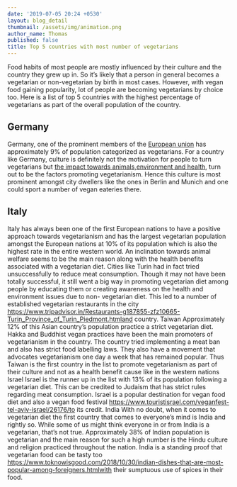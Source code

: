 ```yaml
---
date: '2019-07-05 20:24 +0530'
layout: blog_detail
thumbnail: /assets/img/animation.png
author_name: Thomas
published: false
title: Top 5 countries with most number of vegetarians
---
```


Food habits of most people are mostly influenced by their culture and the country they grew up in. So it’s likely that a person in general becomes a vegetarian or non-vegetarian by birth in most cases. However, with vegan food gaining popularity, lot of people are becoming vegetarians by choice too. Here is a list of top 5 countries with the highest percentage of vegetarians as part of the overall population of the country.

## Germany
Germany, one of the prominent members of the [European union](https://en.wikipedia.org/wiki/European_Union) has approximately 9% of population categorized as vegetarians. For a country like Germany, culture is definitely not the motivation for people to turn vegetarians but [the impact towards animals,environment and health](https://www.researchgate.net/publication/319152092_Environmental_impact_of_non-vegetarian_diet_An_overview),  turn out to be the factors promoting vegetarianism. Hence this culture is most prominent amongst city dwellers like the ones in Berlin and Munich and one could sport a number of vegan eateries there.

## Italy
Italy has always been one of the first European nations to have a positive approach towards vegetarianism and has the largest vegetarian population amongst the European nations at 10% of its population which is also the highest rate in the entire western world. An inclination towards animal welfare seems to be the main reason along with the health benefits associated with a vegetarian diet. Cities like Turin had in fact tried unsuccessfully to reduce meat consumption. Though it may not have been totally successful, it still went a big way in promoting vegetarian diet among people by educating them or creating awareness on the health and environment issues due to non- vegetarian diet. This led to a number of established vegetarian restaurants in the city https://www.tripadvisor.in/Restaurants-g187855-zfz10665-Turin_Province_of_Turin_Piedmont.htmland country.
Taiwan
Approximately 12% of this Asian country’s population practice a strict vegetarian diet. Hakka and Buddhist vegan practices have been the main promoters of vegetarianism in the country. The country tried implementing a meat ban and also has strict food labelling laws. They also have a movement that advocates vegetarianism one day a week that has remained popular. Thus Taiwan is the first country in the list to promote vegetarianism as part of their culture and not as a health benefit cause like in the western nations
Israel
Israel is the runner up in the list with 13% of its population following a vegetarian diet. This can be credited to Judaism that has strict rules regarding meat consumption. Israel is a popular destination for vegan food diet and also a vegan food festival https://www.touristisrael.com/veganfest-tel-aviv-israel/26176/to its credit. 
India
With no doubt, when it comes to vegetarian diet the first country that comes to everyone’s mind is India and rightly so. While some of us might think everyone in or from India is a vegetarian, that’s not true. Approximately 38% of Indian population is vegetarian and the main reason for such a high number is the Hindu culture and religion practiced throughout the nation. India is a standing proof that vegetarian food can be tasty too https://www.toknowisgood.com/2018/10/30/indian-dishes-that-are-most-popular-among-foreigners.htmlwith their sumptuous use of spices in their food. 

